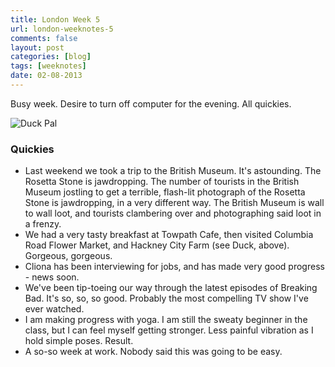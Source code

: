 ```yaml
---
title: London Week 5
url: london-weeknotes-5
comments: false
layout: post
categories: [blog]
tags: [weeknotes]
date: 02-08-2013
---
```

Busy week. Desire to turn off computer for the evening. All quickies.

<img src="http://farm4.staticflickr.com/3815/9384652196_d6cab8217c_o.jpg" class="photo" alt="Duck Pal">

### Quickies
* Last weekend we took a trip to the British Museum. It's astounding. The Rosetta Stone is jawdropping. The number of tourists in the British Museum jostling to get a terrible, flash-lit photograph of the Rosetta Stone is jawdropping, in a very different way. The British Museum is wall to wall loot, and tourists clambering over and photographing said loot in a frenzy.
* We had a very tasty breakfast at Towpath Cafe, then visited Columbia Road Flower Market, and Hackney City Farm (see Duck, above). Gorgeous, gorgeous.
* Cliona has been interviewing for jobs, and has made very good progress - news soon.
* We've been tip-toeing our way through the latest episodes of Breaking Bad. It's so, so, so good. Probably the most compelling TV show I've ever watched.
* I am making progress with yoga. I am still the sweaty beginner in the class, but I can feel myself getting stronger. Less painful vibration as I hold simple poses. Result.
* A so-so week at work. Nobody said this was going to be easy.




